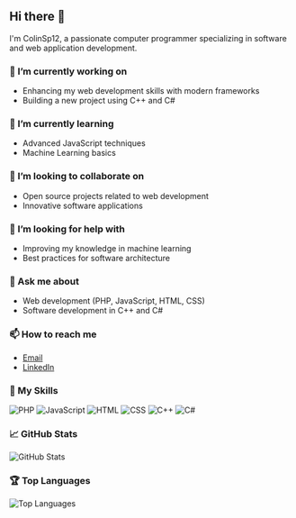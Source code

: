 ## Hi there 👋

I'm ColinSp12, a passionate computer programmer specializing in software and web application development.

### 🔭 I’m currently working on
- Enhancing my web development skills with modern frameworks
- Building a new project using C++ and C#

### 🌱 I’m currently learning
- Advanced JavaScript techniques
- Machine Learning basics

### 👯 I’m looking to collaborate on
- Open source projects related to web development
- Innovative software applications

### 🤔 I’m looking for help with
- Improving my knowledge in machine learning
- Best practices for software architecture

### 💬 Ask me about
- Web development (PHP, JavaScript, HTML, CSS)
- Software development in C++ and C#

### 📫 How to reach me
- [Email](Colinspetz1@gmail.com)
- [LinkedIn](https://www.linkedin.com/in/colin-spetz/)

### 🚀 My Skills
![PHP](https://img.shields.io/badge/-PHP-777BB4?style=flat-square&logo=php&logoColor=white)
![JavaScript](https://img.shields.io/badge/-JavaScript-F7DF1E?style=flat-square&logo=javascript&logoColor=black)
![HTML](https://img.shields.io/badge/-HTML5-E34F26?style=flat-square&logo=html5&logoColor=white)
![CSS](https://img.shields.io/badge/-CSS3-1572B6?style=flat-square&logo=css3&logoColor=white)
![C++](https://img.shields.io/badge/-C++-00599C?style=flat-square&logo=c%2B%2B&logoColor=white)
![C#](https://img.shields.io/badge/-C%23-239120?style=flat-square&logo=c-sharp&logoColor=white)

### 📈 GitHub Stats
![GitHub Stats](https://github-readme-stats.vercel.app/api?username=ColinSp12&show_icons=true&theme=radical)

### 🏆 Top Languages
![Top Languages](https://github-readme-stats.vercel.app/api/top-langs/?username=ColinSp12&layout=compact&theme=radical)


